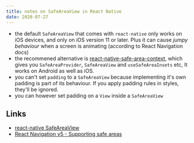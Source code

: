 ```yaml
---
title: notes on SafeAreaView in React Native
date: 2020-07-27
---
```


- the default `SafeAreaView` that comes with `react-native` only works on iOS devices, and only on iOS version 11 or later. Plus it can cause _jumpy behaviour_ when a screen is animating (according to React Navigation docs)
- the recommened alternative is [react-native-safe-area-context](https://github.com/th3rdwave/react-native-safe-area-context), which gives you `SafeAreaProvider`, `SafeAreaView` and `useSafeAreaInsets` etc, It works on Android as well as iOS.
- you can't set `padding` to a `SafeAreaView` because implementing it's own padding is part of its behaviour. If you apply padding rules in styles, they'll be ignored.
- you can however set padding on a `View` inside a `SafeAreaView`

## Links

- [react-native SafeAreaView](https://reactnative.dev/docs/safeareaview)
- [React Navigation v5 - Supporting safe areas](https://reactnavigation.org/docs/handling-safe-area/)
